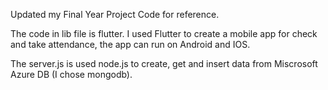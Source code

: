 Updated my Final Year Project Code for reference.

The code in lib file is flutter. I used Flutter to create a mobile app for check and take attendance, the app can run on Android and IOS.

The server.js is used node.js to create, get and insert data from Miscrosoft Azure DB (I chose mongodb).
